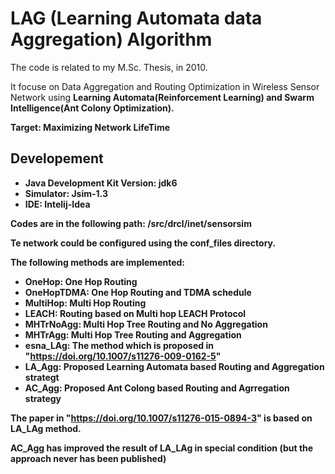 # LAG (Learning Automata data Aggregation) Algorithm
The code is related to my M.Sc. Thesis, in 2010.

It focuse on Data Aggregation and Routing Optimization in Wireless Sensor Network using <b>Learning Automata(Reinforcement Learning)<b> and <b>Swarm Intelligence(Ant Colony Optimization)<b>.
  
<b>Target<b>: Maximizing Network LifeTime

## Developement
- Java Development Kit Version: jdk6
- Simulator: Jsim-1.3
- IDE: Intelij-Idea 

Codes are in the following path:  /src/drcl/inet/sensorsim

Te network could be configured using the conf_files directory. 

The following methods are implemented:

- OneHop: One Hop Routing
- OneHopTDMA: One Hop Routing and TDMA schedule
- MultiHop: Multi Hop Routing
- LEACH: Routing based on Multi hop LEACH Protocol
- MHTrNoAgg: Multi Hop Tree Routing and No Aggregation
- MHTrAgg: Multi Hop Tree Routing and  Aggregation
- esna_LAg: The method which is proposed in "https://doi.org/10.1007/s11276-009-0162-5"
- LA_Agg: Proposed Learning Automata based Routing and Aggregation strategt
- AC_Agg: Proposed Ant Colong based Routing and Agrregation strategy

The paper in "https://doi.org/10.1007/s11276-015-0894-3" is based on LA_LAg method. 

AC_Agg has improved the result of LA_LAg in special condition (but the approach never has been published)
